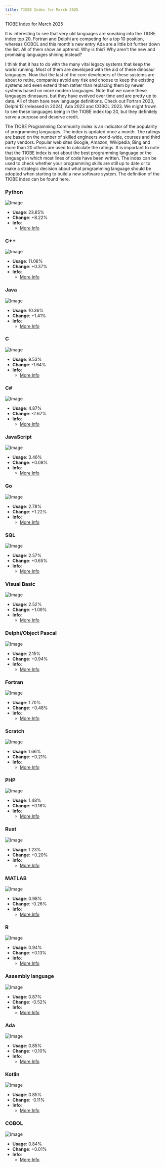 ```yaml
---
title: TIOBE Index for March 2025
---
```


TIOBE Index for March 2025

It is interesting to see that very old languages are sneaking into the TIOBE index top 20. Fortran and Delphi are competing for a top 10 position, whereas COBOL and this month's new entry Ada are a little bit further down the list. All of them show an uptrend. Why is this? Why aren't the new and promising languages shining instead?

I think that it has to do with the many vital legacy systems that keep the world running. Most of them are developed with the aid of these dinosaur languages. Now that the last of the core developers of these systems are about to retire, companies avoid any risk and choose to keep the existing systems and even extend them rather than replacing them by newer systems based on more modern languages. Note that we name these languages dinosaurs, but they have evolved over time and are pretty up to date. All of them have new language definitions. Check out Fortran 2023, Delphi 12 (released in 2024), Ada 2023 and COBOL 2023. We might frown to see these languages being in the TIOBE index top 20, but they definitely serve a purpose and deserve credit.

The TIOBE Programming Community index is an indicator of the popularity of programming 
languages. The index is updated once a month. The ratings are based on the number of 
skilled engineers world-wide, courses and third party vendors. Popular web sites
Google, Amazon, Wikipedia, Bing and more than 20 others are used to calculate the ratings.
It is important to note that the TIOBE index is not about the best programming language or the language
in which most lines of code have been written.
The index can be used to check whether your programming skills are still up to date or to make a 
strategic decision about what programming language should be adopted when starting to build a new 
software system. The definition of the TIOBE index can be found here.

### Python
![Image](https://www.tiobe.com/wp-content/themes/tiobe/tiobe-index/images/Python.png)
- **Usage**: 23.85%
- **Change**: +8.22%
- **Info**:
  - [More Info](./Python.md)
### C++
![Image](https://www.tiobe.com/wp-content/themes/tiobe/tiobe-index/images/C__.png)
- **Usage**: 11.08%
- **Change**: +0.37%
- **Info**:
  - [More Info](./C++.md)
### Java
![Image](https://www.tiobe.com/wp-content/themes/tiobe/tiobe-index/images/Java.png)
- **Usage**: 10.36%
- **Change**: +1.41%
- **Info**:
  - [More Info](./Java.md)
### C
![Image](https://www.tiobe.com/wp-content/themes/tiobe/tiobe-index/images/C.png)
- **Usage**: 9.53%
- **Change**: -1.64%
- **Info**:
  - [More Info](./C.md)
### C#
![Image](https://www.tiobe.com/wp-content/themes/tiobe/tiobe-index/images/C_.png)
- **Usage**: 4.87%
- **Change**: -2.67%
- **Info**:
  - [More Info](./C#.md)
### JavaScript
![Image](https://www.tiobe.com/wp-content/themes/tiobe/tiobe-index/images/JavaScript.png)
- **Usage**: 3.46%
- **Change**: +0.08%
- **Info**:
  - [More Info](./JavaScript.md)
### Go
![Image](https://www.tiobe.com/wp-content/themes/tiobe/tiobe-index/images/Go.png)
- **Usage**: 2.78%
- **Change**: +1.22%
- **Info**:
  - [More Info](./Go.md)
### SQL
![Image](https://www.tiobe.com/wp-content/themes/tiobe/tiobe-index/images/SQL.png)
- **Usage**: 2.57%
- **Change**: +0.65%
- **Info**:
  - [More Info](./SQL.md)
### Visual Basic
![Image](https://www.tiobe.com/wp-content/themes/tiobe/tiobe-index/images/Visual_Basic.png)
- **Usage**: 2.52%
- **Change**: +1.09%
- **Info**:
  - [More Info](./Visual_Basic.md)
### Delphi/Object Pascal
![Image](https://www.tiobe.com/wp-content/themes/tiobe/tiobe-index/images/Delphi_Object_Pascal.png)
- **Usage**: 2.15%
- **Change**: +0.94%
- **Info**:
  - [More Info](./Delphi/Object_Pascal.md)
### Fortran
![Image](https://www.tiobe.com/wp-content/themes/tiobe/tiobe-index/images/Fortran.png)
- **Usage**: 1.70%
- **Change**: +0.48%
- **Info**:
  - [More Info](./Fortran.md)
### Scratch
![Image](https://www.tiobe.com/wp-content/themes/tiobe/tiobe-index/images/Scratch.png)
- **Usage**: 1.66%
- **Change**: +0.21%
- **Info**:
  - [More Info](./Scratch.md)
### PHP
![Image](https://www.tiobe.com/wp-content/themes/tiobe/tiobe-index/images/PHP.png)
- **Usage**: 1.48%
- **Change**: +0.16%
- **Info**:
  - [More Info](./PHP.md)
### Rust
![Image](https://www.tiobe.com/wp-content/themes/tiobe/tiobe-index/images/Rust.png)
- **Usage**: 1.23%
- **Change**: +0.20%
- **Info**:
  - [More Info](./Rust.md)
### MATLAB
![Image](https://www.tiobe.com/wp-content/themes/tiobe/tiobe-index/images/MATLAB.png)
- **Usage**: 0.98%
- **Change**: -0.26%
- **Info**:
  - [More Info](./MATLAB.md)
### R
![Image](https://www.tiobe.com/wp-content/themes/tiobe/tiobe-index/images/R.png)
- **Usage**: 0.94%
- **Change**: +0.13%
- **Info**:
  - [More Info](./R.md)
### Assembly language
![Image](https://www.tiobe.com/wp-content/themes/tiobe/tiobe-index/images/Assembly_language.png)
- **Usage**: 0.87%
- **Change**: -0.52%
- **Info**:
  - [More Info](./Assembly_language.md)
### Ada
![Image](https://www.tiobe.com/wp-content/themes/tiobe/tiobe-index/images/Ada.png)
- **Usage**: 0.85%
- **Change**: +0.10%
- **Info**:
  - [More Info](./Ada.md)
### Kotlin
![Image](https://www.tiobe.com/wp-content/themes/tiobe/tiobe-index/images/Kotlin.png)
- **Usage**: 0.85%
- **Change**: -0.11%
- **Info**:
  - [More Info](./Kotlin.md)
### COBOL
![Image](https://www.tiobe.com/wp-content/themes/tiobe/tiobe-index/images/COBOL.png)
- **Usage**: 0.84%
- **Change**: +0.01%
- **Info**:
  - [More Info](./COBOL.md)
